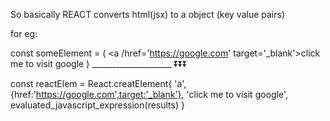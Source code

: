So basically REACT converts html(jsx) to a object (key value pairs)

for eg: 

const someElement = (
<a /href='https://google.com' target='_blank'>click me to visit google</a>
)
              ____________________
                    ⏬⏬⏬

const reactElem = React.creatElement{
    'a',
    {href:'https://google.com',target:'_blank'},
    'click me to visit google',
     evaluated_javascript_expression(results)
}

